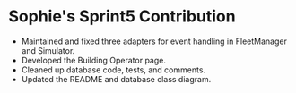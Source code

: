 # Sophie's Sprint5 Contribution

- Maintained and fixed three adapters for event handling in FleetManager and Simulator.  
- Developed the Building Operator page.  
- Cleaned up database code, tests, and comments.  
- Updated the README and database class diagram.  

